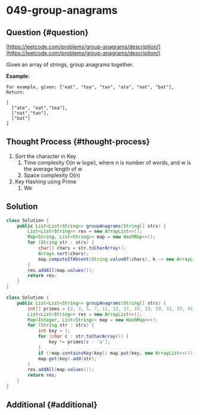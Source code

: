 # 049-group-anagrams

## Question {#question}

[https://leetcode.com/problems/group-anagrams/description/](https://leetcode.com/problems/group-anagrams/description/)

Given an array of strings, group anagrams together.

**Example:**

```text
For example, given: ["eat", "tea", "tan", "ate", "nat", "bat"], 
Return:

[
  ["ate", "eat","tea"],
  ["nat","tan"],
  ["bat"]
]
```

## Thought Process {#thought-process}

1. Sort the character in Key
   1. Time complexity O\(n w logw\), where n is number of words, and w is the average length of w
   2. Space complexity O\(n\)
2. Key Hashing using Prime
   1. We

## Solution

```java
class Solution {
    public List<List<String>> groupAnagrams(String[] strs) {
        List<List<String>> res = new ArrayList<>();
        Map<String, List<String>> map = new HashMap<>();
        for (String str : strs) {
            char[] chars = str.toCharArray();
            Arrays.sort(chars);
            map.computeIfAbsent(String.valueOf(chars), k -> new ArrayList<>()).add(str);
        }
        res.addAll(map.values());
        return res;
    }
}
```

```java
class Solution {
    public List<List<String>> groupAnagrams(String[] strs) {
        int[] primes = {2, 3, 5, 7, 11, 13, 17, 19, 23, 29, 31, 37, 41, 43, 47, 53, 59, 61, 67, 71, 73, 79, 83, 89, 97, 101};
        List<List<String>> res = new ArrayList<>();
        Map<Integer, List<String>> map = new HashMap<>();
        for (String str : strs) {
            int key = 1;
            for (char c : str.toCharArray()) {
                key *= primes[c - 'a'];
            }
            if (!map.containsKey(key)) map.put(key, new ArrayList<>());
            map.get(key).add(str);
        }
        res.addAll(map.values());
        return res;
    }
}
```

## Additional {#additional}

